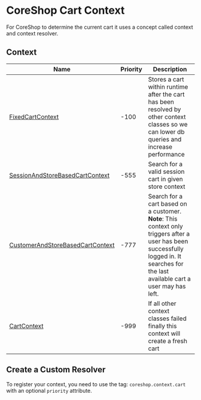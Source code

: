 # CoreShop Cart Context

For CoreShop to determine the current cart it uses a concept called context and context resolver.

## Context

| Name | Priority | Description|
|------|----------|------------|
| [FixedCartContext](https://github.com/coreshop/CoreShop/blob/master/src/CoreShop/Component/Order/Context/FixedCartContext.php) | -100 | Stores a cart within runtime after the cart has been resolved by other context classes so we can lower db queries and increase performance |
| [SessionAndStoreBasedCartContext](https://github.com/coreshop/CoreShop/blob/master/src/CoreShop/Bundle/OrderBundle/Context/SessionAndStoreBasedCartContext.php) | -555 | Search for a valid session cart in given store context |
| [CustomerAndStoreBasedCartContext](https://github.com/coreshop/CoreShop/blob/master/src/CoreShop/Bundle/OrderBundle/Context/CustomerAndStoreBasedCartContext.php) | -777 | Search for a cart based on a customer. **Note**: This context only triggers after a user has been successfully logged in. It searches for the last available cart a user may has left. |
| [CartContext](https://github.com/coreshop/CoreShop/blob/master/src/CoreShop/Component/Order/Context/CartContext.php) | -999 | If all other context classes failed finally this context will create a fresh cart |


## Create a Custom Resolver

To register your context, you need to use the tag: `coreshop.context.cart` with an optional `priority` attribute.
